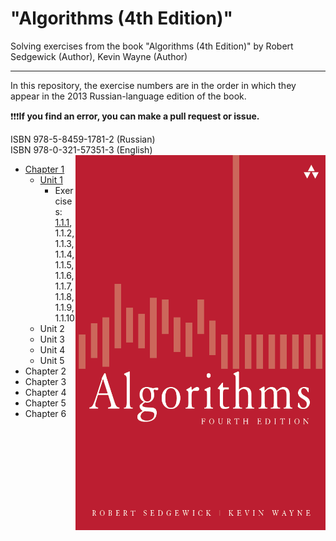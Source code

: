 #  "Algorithms (4th Edition)"
Solving exercises from the book "Algorithms (4th Edition)" by Robert Sedgewick (Author), Kevin Wayne (Author)

---

In this repository, the exercise numbers are in the order in which they appear in the 2013 Russian-language edition of the book.

❗️❗️❗️**If you find an error, you can make a pull request or issue.**

ISBN 978-5-8459-1781-2 (Russian)<br>
ISBN 978-0-321-57351-3 (English)
<a href="url"><img src="src/main/resources/cover.png" align="right" height="600" width="400"></a>

* <a href = "https://github.com/savra/AlgorithmsByRobertSedgewickAndKevinWayne/tree/master/src/main/java/com/hvdbs/savra/algorithmsbyrobertsedgewickandkevinwayne/Chapter1">Chapter 1</a>
  * <a href = "https://github.com/savra/AlgorithmsByRobertSedgewickAndKevinWayne/tree/master/src/main/java/com/hvdbs/savra/algorithmsbyrobertsedgewickandkevinwayne/Chapter1/Unit1">Unit 1</a>
    * Exercises: <a href = "https://github.com/savra/AlgorithmsByRobertSedgewickAndKevinWayne/blob/master/src/main/java/com/hvdbs/savra/algorithmsbyrobertsedgewickandkevinwayne/Chapter1/Unit1/Task_01.java">1.1.1</a>, 
    1.1.2, 1.1.3, 1.1.4, 1.1.5, 1.1.6, 1.1.7, 1.1.8, 1.1.9, 1.1.10
  * Unit 2
  * Unit 3
  * Unit 4
  * Unit 5
* Chapter 2
* Chapter 3
* Chapter 4
* Chapter 5
* Chapter 6

